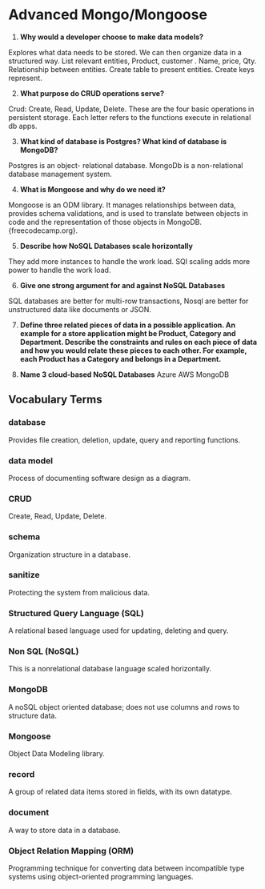 # Advanced Mongo/Mongoose


1. **Why would a developer choose to make data models?** 

Explores what data needs to be stored. We can then organize data in a structured way.
List relevant entities, Product, customer .
Name, price, Qty.
Relationship between entities.
Create table to present entities.
Create keys represent.

2. **What purpose do CRUD operations serve?** 

Crud: Create, Read, Update, Delete. These are the four basic operations in persistent storage. Each letter refers to the functions execute in relational db apps.

3. **What kind of database is Postgres? What kind of database is MongoDB?**

Postgres is an object- relational database.
MongoDb is a non-relational database management system.

4. **What is Mongoose and why do we need it?** 

Mongoose is an ODM library. It manages relationships between data, provides schema validations, and is used to translate between objects in code and the representation of those objects in MongoDB. {freecodecamp.org}.

5. **Describe how NoSQL Databases scale horizontally**

They add more instances to handle the work load. SQl scaling adds more power to handle the work load.

6. **Give one strong argument for and against NoSQL Databases**

SQL databases are better for multi-row transactions, Nosql are better for unstructured data like documents or JSON.

7. **Define three related pieces of data in a possible application. An example for a store application might be Product, Category and Department. Describe the constraints and rules on each piece of data and how you would relate these pieces to each other. For example, each Product has a Category and belongs in a Department.**

8. **Name 3 cloud-based NoSQL Databases**
Azure
AWS
MongoDB


## Vocabulary Terms
### database 
Provides file creation, deletion, update, query and reporting functions.
### data model 
Process of documenting software design as a diagram.
### CRUD
Create, Read, Update, Delete.
### schema
Organization structure in a database.
### sanitize
Protecting the system from malicious data.
### Structured Query Language (SQL)
A relational based language used for updating, deleting and query.
### Non SQL (NoSQL)
This is a nonrelational database language scaled horizontally.
### MongoDB
A noSQL object oriented database; does not use columns and rows to structure data.
### Mongoose
Object Data Modeling library.
### record
A group of related data items stored in fields, with its own datatype.
### document
A way to store data in a database.
### Object Relation Mapping (ORM)
Programming technique for converting data between incompatible type systems using object-oriented programming languages.